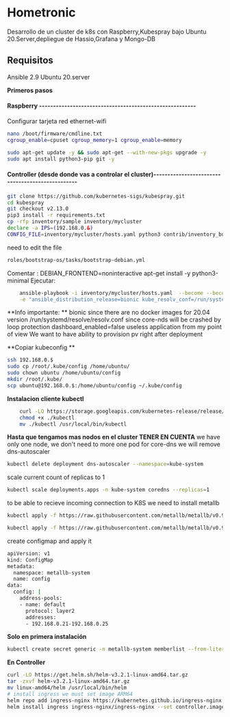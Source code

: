 # Hometronic

Desarrollo de un cluster de k8s con Raspberry,Kubespray bajo Ubuntu 20.Server,depliegue de Hassio,Grafana y Mongo-DB

## **Requisitos**

Ansible 2.9
Ubuntu 20.server

**Primeros pasos**



#### Raspberry     --------------------------------------------------------
Configurar tarjeta red ethernet-wifi

```bash
nano /boot/firmware/cmdline.txt
cgroup_enable=cpuset cgroup_memory=1 cgroup_enable=memory
```

```bash
sudo apt-get update -y && sudo apt-get --with-new-pkgs upgrade -y
sudo apt install python3-pip git -y
```

#### Controller (desde donde vas a controlar el cluster)-------------------------------------------------

```bash
git clone https://github.com/kubernetes-sigs/kubespray.git
cd kubespray
git checkout v2.13.0
pip3 install -r requirements.txt
cp -rfp inventory/sample inventory/mycluster
declare -a IPS=(192.168.0.&)
CONFIG_FILE=inventory/mycluster/hosts.yaml python3 contrib/inventory_builder/inventory.py ${IPS[@]}
```
need to edit the file
 ```bash
roles/bootstrap-os/tasks/bootstrap-debian.yml
```
Comentar :       DEBIAN_FRONTEND=noninteractive apt-get install -y python3-minimal
Ejecutar: 
```bash
    ansible-playbook -i inventory/mycluster/hosts.yaml  --become --become-user=root cluster.yml \
    -e "ansible_distribution_release=bionic kube_resolv_conf=/run/systemd/resolve/resolv.conf local_path_provisioner_enabled=true"
```

**Info importante: **
 bionic since there are no docker images for 20.04 version
  /run/systemd/resolve/resolv.conf since core-nds will be crashed by loop protection
 dashboard_enabled=false useless application from my point of view
 We want to have ability to provision pv right after deployment

**Copiar kubeconfig **
```bash
ssh 192.168.0.$
sudo cp /root/.kube/config /home/ubuntu/
sudo chown ubuntu /home/ubuntu/config
mkdir /root/.kube/
scp ubuntu@192.168.0.$:/home/ubuntu/config ~/.kube/config
```

**Instalacion cliente kubectl**
```bash
    curl -LO https://storage.googleapis.com/kubernetes-release/release/v1.18.0/bin/linux/amd64/kubectl
    chmod +x ./kubectl
    mv ./kubectl /usr/local/bin/kubectl
```


**Hasta que tengamos mas nodos en el cluster  TENER EN CUENTA**
 we have only one node,  we don't need to more one pod for core-dns
we will remove dns-autoscaler
```bash
kubectl delete deployment dns-autoscaler --namespace=kube-system
```
scale current count of replicas to 1
```bash
kubectl scale deployments.apps -n kube-system coredns --replicas=1
```

to be able to recieve incoming connection to K8S we need to install metallb
```bash
kubectl apply -f https://raw.githubusercontent.com/metallb/metallb/v0.9.3/manifests/namespace.yaml
```
```bash
kubectl apply -f https://raw.githubusercontent.com/metallb/metallb/v0.9.3/manifests/metallb.yaml
```

create configmap and apply it
```bash
apiVersion: v1
kind: ConfigMap
metadata:
  namespace: metallb-system
  name: config
data:
  config: |
    address-pools:
    - name: default
      protocol: layer2
      addresses:
      - 192.168.0.21-192.168.0.25
```

**Solo en primera instalación**
```bash
kubectl create secret generic -n metallb-system memberlist --from-literal=secretkey="$(openssl rand -base64 128)"
```
**En Controller**
```bash
curl -LO https://get.helm.sh/helm-v3.2.1-linux-amd64.tar.gz
tar -zxvf helm-v3.2.1-linux-amd64.tar.gz
mv linux-amd64/helm /usr/local/bin/helm
# install ingress we must set image ARM64
helm repo add ingress-nginx https://kubernetes.github.io/ingress-nginx
helm install ingress ingress-nginx/ingress-nginx --set controller.image.repository="quay.io/kubernetes-ingress-controller/nginx-ingress-controller-arm64"
```